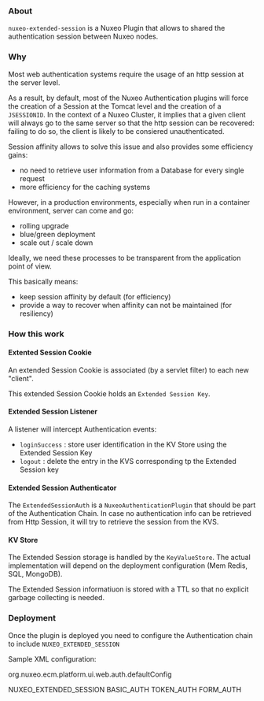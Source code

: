 ### About

`nuxeo-extended-session` is a Nuxeo Plugin that allows to shared the authentication session between Nuxeo nodes.

### Why

Most web authentication systems require the usage of an http session at the server level.

As a result, by default, most of the Nuxeo Authentication plugins will force the creation of a Session at the Tomcat level and the creation of a `JSESSIONID`.
In the context of a Nuxeo Cluster, it implies that a given client will always go to the same server so that the http session can be recovered: failing to do so, the client is likely to be consiered unauthenticated.

Session affinity allows to solve this issue and also provides some efficiency gains:

 - no need to retrieve user information from a Database for every single request
 - more efficiency for the caching systems

However, in a production environments, especially when run in a container environment, server can come and go:

 - rolling upgrade
 - blue/green deployment
 - scale out / scale down

Ideally, we need these processes to be transparent from the application point of view.

This basically means:

 - keep session affinity by default (for efficiency)
 - provide a way to recover when affinity can not be maintained (for resiliency)

### How this work

#### Extented Session Cookie

An extended Session Cookie is associated (by a servlet filter) to each new "client".

This extended Session Cookie holds an `Extended Session Key`.

#### Extended Session Listener

A listener will intercept Authentication events:

 - `loginSuccess` : store user identification in the KV Store using the Extended Session Key
 - `logout` : delete the entry in the KVS corresponding tp the Extended Session key

#### Extended Session Authenticator

The `ExtendedSessionAuth` is a `NuxeoAuthenticationPlugin` that should be part of the Authentication Chain.
In case no authentication info can be retrieved from Http Session, it will try to retrieve the session from the KVS.

#### KV Store

The Extended Session storage is handled by the `KeyValueStore`.
The actual implementation will depend on the deployment configuration (Mem Redis, SQL, MongoDB).

The Extended Session informatiuon is stored with a TTL so that no explicit garbage collecting is needed.

### Deployment

Once the plugin is deployed you need to configure the Authentication chain to include `NUXEO_EXTENDED_SESSION`

Sample XML configuration:
   
   <require>org.nuxeo.ecm.platform.ui.web.auth.defaultConfig</require>
  
   <extension target="org.nuxeo.ecm.platform.ui.web.auth.service.PluggableAuthenticationService" point="chain">
    <authenticationChain>
      <plugins>
        <plugin>NUXEO_EXTENDED_SESSION</plugin>
        <plugin>BASIC_AUTH</plugin>
        <plugin>TOKEN_AUTH</plugin>
        <plugin>FORM_AUTH</plugin>
      </plugins>
    </authenticationChain>
   </extension>

